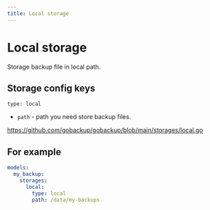```yaml
---
title: Local storage
---
```


# Local storage

Storage backup file in local path.

## Storage config keys

`type: local`

- `path` - path you need store backup files.

https://github.com/gobackup/gobackup/blob/main/storages/local.go

## For example

```yml
models:
  my_backup:
    storages:
      local:
        type: local
        path: /data/my-backups
```
